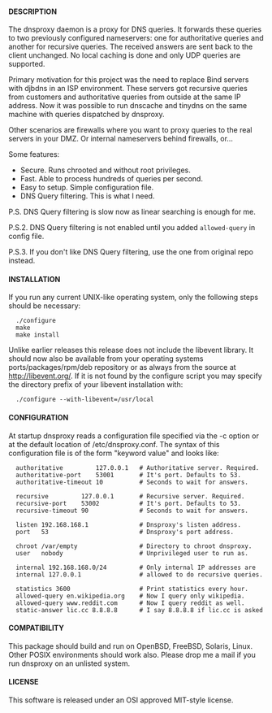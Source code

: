 #### DESCRIPTION

  The dnsproxy daemon is a proxy for DNS queries. It forwards these queries
  to two previously configured nameservers: one for authoritative queries
  and another for recursive queries. The received answers are sent back to
  the client unchanged. No local caching is done and only UDP queries are
  supported.

  Primary motivation for this project was the need to replace Bind servers
  with djbdns in an ISP environment. These servers got recursive queries
  from customers and authoritative queries from outside at the same IP
  address. Now it was possible to run dnscache and tinydns on the same
  machine with queries dispatched by dnsproxy.

  Other scenarios are firewalls where you want to proxy queries to the real
  servers in your DMZ. Or internal nameservers behind firewalls, or...

  Some features:
  - Secure. Runs chrooted and without root privileges.
  - Fast. Able to process hundreds of queries per second.
  - Easy to setup. Simple configuration file.
  - DNS Query filtering. This is what I need.

P.S. DNS Query filtering is slow now as linear searching is enough for me.

P.S.2. DNS Query filtering is not enabled until you added `allowed-query` in config file.

P.S.3. If you don't like DNS Query filtering, use the one from original repo instead.

#### INSTALLATION

  If you run any current UNIX-like operating system, only the following
  steps should be necessary:
  ```
    ./configure
    make
    make install
  ```
  Unlike earlier releases this release does not include the libevent
  library. It should now also be available from your operating systems
  ports/packages/rpm/deb repository or as always from the source at
  http://libevent.org/. If it is not found by the configure script
  you may specify the directory prefix of your libevent installation
  with: 
  ```
    ./configure --with-libevent=/usr/local
  ```

#### CONFIGURATION

  At startup dnsproxy reads a configuration file specified via the -c
  option or at the default location of /etc/dnsproxy.conf. The syntax of
  this configuration file is of the form "keyword value" and looks like:
  ```
    authoritative         127.0.0.1   # Authoritative server. Required.
    authoritative-port    53001       # It's port. Defaults to 53.
    authoritative-timeout 10          # Seconds to wait for answers.

    recursive         127.0.0.1       # Recursive server. Required.
    recursive-port    53002           # It's port. Defaults to 53.
    recursive-timeout 90              # Seconds to wait for answers.

    listen 192.168.168.1              # Dnsproxy's listen address.
    port   53                         # Dnsproxy's port address.

    chroot /var/empty                 # Directory to chroot dnsproxy.
    user   nobody                     # Unprivileged user to run as.

    internal 192.168.168.0/24         # Only internal IP addresses are
    internal 127.0.0.1                # allowed to do recursive queries.

    statistics 3600                   # Print statistics every hour.
    allowed-query en.wikipedia.org    # Now I query only wikipedia.
    allowed-query www.reddit.com      # Now I query reddit as well.
    static-answer lic.cc 8.8.8.8      # I say 8.8.8.8 if lic.cc is asked
  ```

#### COMPATIBILITY

  This package should build and run on OpenBSD, FreeBSD, Solaris, Linux.
  Other POSIX environments should work also. Please drop me a mail if
  you run dnsproxy on an unlisted system.

#### LICENSE

  This software is released under an OSI approved MIT-style license.

